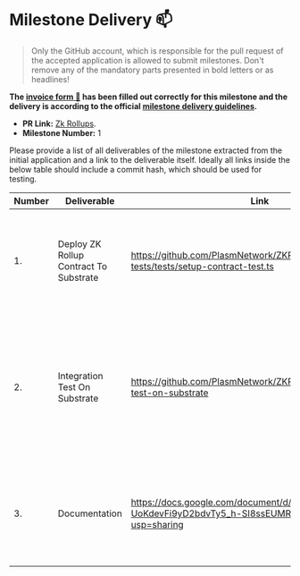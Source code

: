 # Milestone Delivery :mailbox:

> Only the GitHub account, which is responsible for the pull request of the accepted application is allowed to submit milestones. Don't remove any of the mandatory parts presented in bold letters or as headlines!

**The [invoice form :pencil:](https://forms.gle/8Wx7nxtq8fKrsuEz8) has been filled out correctly for this milestone and the delivery is according to the official [milestone delivery guidelines](https://github.com/w3f/General-Grants-Program/blob/master/grants/milestone-deliverables-guidelines.md).**  

* **PR Link:** [Zk Rollups](https://github.com/w3f/Open-Grants-Program/pull/92).
* **Milestone Number:** 1

Please provide a list of all deliverables of the milestone extracted from the initial application and a link to the deliverable itself. Ideally all links inside the below table should include a commit hash, which should be used for testing.

| Number | Deliverable | Link | Notes |
| ------------- | ------------- | ------------- |------------- |
| 1. | Deploy ZK Rollup Contract To Substrate |https://github.com/PlasmNetwork/ZKRollups/blob/master/ts-tests/tests/setup-contract-test.ts|The test to deploy the Zk Rollup contracts in this [directory](https://github.com/PlasmNetwork/ZKRollups/tree/master/ts-tests/contracts) to substrate-based blockchain.|
| 2.  | Integration Test On Substrate |https://github.com/PlasmNetwork/ZKRollups#integration-test-on-substrate|The integration test whether all components postgres, prover, operator, and substrate, contracts work correctly.|
| 3.  | Documentation |https://docs.google.com/document/d/1o-UoKdevFi9yD2bdvTy5_h-SI8ssEUMRz2hJ1TTYDrM/edit?usp=sharing|The document describes how to test Zk Rollup with executing some scripts.|
